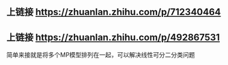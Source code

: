 ## 上链接 https://zhuanlan.zhihu.com/p/712340464
## 上链接 https://zhuanlan.zhihu.com/p/492867531

简单来接就是将多个MP模型排列在一起，可以解决线性可分二分类问题